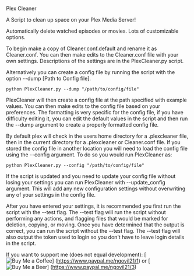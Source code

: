 Plex Cleaner

A Script to clean up space on your Plex Media Server!

Automatically delete watched episodes or movies. Lots of customizable options.

To begin make a copy of Cleaner.conf.default and rename it as Cleaner.conf. You can then make edits to the Cleaner.conf file with your own settings. Descriptions of the settings are in the PlexCleaner.py script.

Alternatively you can create a config file by running the script with the option --dump [Path to Config file].

    python PlexCleaner.py --dump "/path/to/config/file"

PlexCleaner will then create a config file at the path specified with example values. You can then make edits to the config file based on your preferences. The formatting is very specific for the config file, if you have difficulty editing it, you can edit the default values in the script and then run the --dump argument to create a properly formatted config file.

By default plex will check in the users home directory for a .plexcleaner file, then in the current directory for a .plexcleaner or Cleaner.conf file. If you stored the config file in another location you will need to load the config file using the --config argument.
To do so you would run PlexCleaner as:

    python PlexCleaner.py --config "/path/to/config/file"

If the script is updated and you need to update your config file without losing your settings you can run PlexCleaner with --update_config argument. This will add any new configuration settings without overwriting any of your settings in the config file.

After you have entered your settings, it is recommended you first run the script with the --test flag. The --test flag will run the script without performing any actions, and flagging files that would be marked for deletion, copying, or moving. Once you have determined that the output is correct, you can run the script without the --test flag. The --test flag will also output the token used to login so you don't have to leave login details in the script.

If you want to support me (does not equal development):
[<img src=http://imgur.com/WSVZSTW alt="Buy Me a Coffee">] (https://www.paypal.me/ngovil21/1) or [<img src=http://imgur.com/gnvlm6n alt="Buy Me a Beer">] (https://www.paypal.me/ngovil21/3)